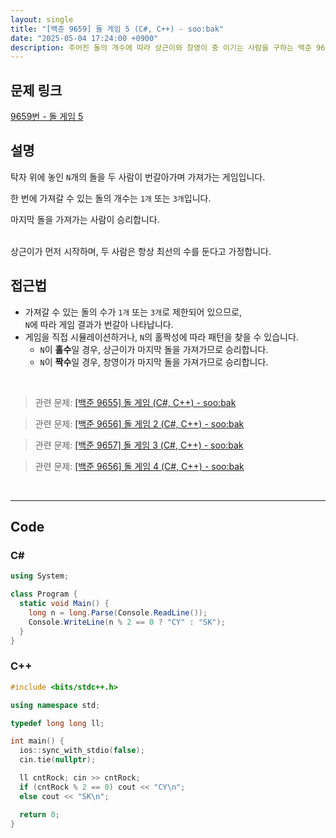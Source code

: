 ```yaml
---
layout: single
title: "[백준 9659] 돌 게임 5 (C#, C++) - soo:bak"
date: "2025-05-04 17:24:00 +0900"
description: 주어진 돌의 개수에 따라 상근이와 창영이 중 이기는 사람을 구하는 백준 9659번 돌 게임 5 문제의 C# 및 C++ 풀이 및 해설
---
```


## 문제 링크
[9659번 - 돌 게임 5](https://www.acmicpc.net/problem/9659)

## 설명
탁자 위에 놓인 `N`개의 돌을 두 사람이 번갈아가며 가져가는 게임입니다.

한 번에 가져갈 수 있는 돌의 개수는 `1개` 또는 `3개`입니다.

마지막 돌을 가져가는 사람이 승리합니다.

<br>
상근이가 먼저 시작하며, 두 사람은 항상 최선의 수를 둔다고 가정합니다.

<br>

## 접근법

- 가져갈 수 있는 돌의 수가 `1개` 또는 `3개`로 제한되어 있으므로, <br>
  `N`에 따라 게임 결과가 번갈아 나타납니다.
- 게임을 직접 시뮬레이션하거나, `N`의 홀짝성에 따라 패턴을 찾을 수 있습니다.
  - `N`이 **홀수**일 경우, 상근이가 마지막 돌을 가져가므로 승리합니다.
  - `N`이 **짝수**일 경우, 창영이가 마지막 돌을 가져가므로 승리합니다.

<br>

> 관련 문제: [[백준 9655] 돌 게임 (C#, C++) - soo:bak](https://soo-bak.github.io/algorithm/boj/stone-game-40)

> 관련 문제: [[백준 9656] 돌 게임 2 (C#, C++) - soo:bak](https://soo-bak.github.io/algorithm/boj/stone-game2-40)

> 관련 문제: [[백준 9657] 돌 게임 3 (C#, C++) - soo:bak](https://soo-bak.github.io/algorithm/boj/stone-game3-62)

> 관련 문제: [[백준 9656] 돌 게임 4 (C#, C++) - soo:bak](https://soo-bak.github.io/algorithm/boj/stone-game4-62)

<br>

---

## Code

### C#

```csharp
using System;

class Program {
  static void Main() {
    long n = long.Parse(Console.ReadLine());
    Console.WriteLine(n % 2 == 0 ? "CY" : "SK");
  }
}
```

### C++

```cpp
#include <bits/stdc++.h>

using namespace std;

typedef long long ll;

int main() {
  ios::sync_with_stdio(false);
  cin.tie(nullptr);

  ll cntRock; cin >> cntRock;
  if (cntRock % 2 == 0) cout << "CY\n";
  else cout << "SK\n";

  return 0;
}
```
